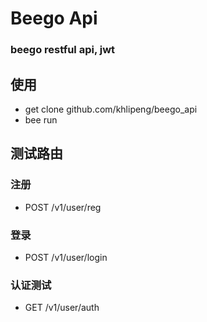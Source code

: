 # Beego Api

### beego restful api, jwt

## 使用

* get clone github.com/khlipeng/beego_api
* bee run

## 测试路由
### 注册
* POST /v1/user/reg

### 登录
* POST /v1/user/login

### 认证测试
* GET /v1/user/auth